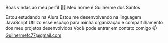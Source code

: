 Boas vindas ao meu perfil 💙💙
Meu nome é Guilherme dos Santos 

Estou estudando na Alura
Estou me desenvolvendo na linguagem JavaScript
Utilizo esse espaço para minha organização e compartilhamento dos meu projetos desenvolvidos
Você pode entrar em contato comigo 📫
Guilhermefc77@gmail.com

